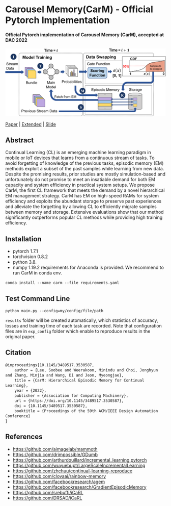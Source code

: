 Carousel Memory(CarM) - Official Pytorch Implementation
============

#### **Official Pytorch implementation of Carousel Memory (CarM)**, accepted at **DAC 2022**


<img src="./figs/workflow_figure.png" alt="drawing" width="900"/>

[Paper](https://dl.acm.org/doi/10.1145/3489517.3530587) | [Extended](https://arxiv.org/abs/2110.07276) | [Slide]()




Abstract
-------------
Continual Learning (CL) is an emerging machine learning paradigm in mobile or IoT devices that learns from a continuous stream of tasks. To avoid forgetting of knowledge of the previous tasks, episodic memory (EM) methods exploit a subset of the past samples while learning from new data. Despite the promising results, prior studies are mostly simulation-based and unfortunately do not promise to meet an insatiable demand for both EM capacity and system efficiency in practical system setups. We propose CarM, the first CL framework that meets the demand by a novel hierarchical EM management strategy. CarM has EM on high-speed RAMs for system efficiency and exploits the abundant storage to preserve past experiences and alleviate the forgetting by allowing CL to efficiently migrate samples between memory and storage. Extensive evaluations show that our method significantly outperforms popular CL methods while providing high training efficiency.   


Installation
-------------
- pytorch 1.7.1
- torchvision 0.8.2
- python 3.8.
- numpy 1.19.2
requirements for Anaconda is provided. We recommend to run CarM in conda env.
```
conda install --name carm --file requirements.yaml
```   


Test Command Line
-------------
```
python main.py --config=my/config/file/path
```
```results``` folder will be created automatically, which statistics of accuracy, losses and training time of each task are recorded.
Note that configuration files are in ```exp_config``` folder which enable to reproduce results in the original paper.   


Citation
-------------
```
@inproceedings{10.1145/3489517.3530587,
    author = {Lee, Soobee and Weerakoon, Minindu and Choi, Jonghyun and Zhang, Minjia and Wang, Di and Jeon, Myeongjae},
    title = {CarM: Hierarchical Episodic Memory for Continual Learning},
    year = {2022},
    publisher = {Association for Computing Machinery},
    url = {https://doi.org/10.1145/3489517.3530587},
    doi = {10.1145/3489517.3530587},
    booktitle = {Proceedings of the 59th ACM/IEEE Design Automation Conference}
}
```   


References
-------------
+ https://github.com/aimagelab/mammoth
+ https://github.com/drimpossible/GDumb
+ https://github.com/arthurdouillard/incremental_learning.pytorch
+ https://github.com/wuyuebupt/LargeScaleIncrementalLearning
+ https://github.com/zhchuu/continual-learning-reproduce
+ https://github.com/clovaai/rainbow-memory
+ https://github.com/facebookresearch/agem
+ https://github.com/facebookresearch/GradientEpisodicMemory
+ https://github.com/srebuffi/iCaRL
+ https://github.com/DRSAD/iCaRL
